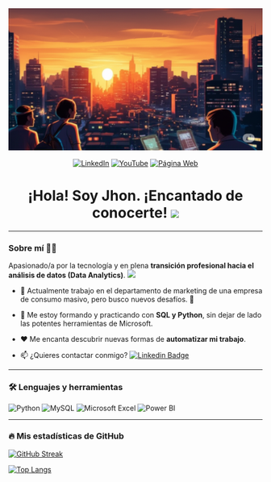 <div id="header" align="center">
  <img src="https://github.com/Kennethguerra3/Kennethguerra3/blob/main/futurista.png" width="800"/>
</div>

<div id="badges" align="center">
  
[![LinkedIn](https://img.shields.io/badge/LinkedIn-0077B5?style=for-the-badge&logo=linkedin&logoColor=white)](https://www.linkedin.com/in/kennethguerras) 
[![YouTube](https://img.shields.io/badge/YouTube-red?style=for-the-badge&logo=youtube&logoColor=white)](https://www.youtube.com/channel/UCgH0Z8WnVYucFhhcDKJTs3g)
[![Página Web](https://img.shields.io/badge/P%C3%A1gina_Web-yellow?style=for-the-badge&logo=medium&logoColor=white)](https://www.warbush.com/)
  
<div id="badges" align="center">
   
<h1>
  ¡Hola! Soy Jhon. ¡Encantado de conocerte! 
  <img src="https://media.giphy.com/media/hvRJCLFzcasrR4ia7z/giphy.gif" width="30px"/>
</h1>

---
 <div id="header" align="left">

### Sobre mí 👩‍💻

Apasionado/a por la tecnología y en plena **transición profesional hacia el análisis de datos (Data Analytics)**. <img src="https://media.giphy.com/media/WUlplcMpOCEmTGBtBW/giphy.gif" width="30"> 
   
* 🔭 Actualmente trabajo en el departamento de marketing de una empresa de consumo masivo, pero busco nuevos desafíos. :muscle:  

* 🌱 Me estoy formando y practicando con **SQL y Python**, sin dejar de lado las potentes herramientas de Microsoft. 

* ❤️ Me encanta descubrir nuevas formas de **automatizar mi trabajo**.

* 📫 ¿Quieres contactar conmigo? [![Linkedin Badge](https://img.shields.io/badge/-Jhon-blue?style=flat&logo=Linkedin&logoColor=white)](https://www.linkedin.com/in/kennethguerras)
   
---
   
 ### 🛠️ Lenguajes y herramientas 

<div id="header" align="left">
    <img src="https://img.shields.io/badge/Python-3776AB?style=for-the-badge&logo=python&logoColor=white" alt="Python"/>
    <img src="https://img.shields.io/badge/MySQL-4479A1?style=for-the-badge&logo=mysql&logoColor=white" alt="MySQL"/>
    <img src="https://img.shields.io/badge/Microsoft_Excel-217346?style=for-the-badge&logo=microsoft-excel&logoColor=white" alt="Microsoft Excel"/>
    <img src="https://img.shields.io/badge/Power_BI-F2C811?style=for-the-badge&logo=power-bi&logoColor=white" alt="Power BI"/>
</div>
  
---

 ### 🔥 Mis estadísticas de GitHub 

[![GitHub Streak](http://github-readme-streak-stats.herokuapp.com?user=Kennethguerra3&theme=dark&background=000000)](https://git.io/streak-stats)

[![Top Langs](https://github-readme-stats.vercel.app/api/top-langs/?username=Kennethguerra3&layout=compact&theme=vision-friendly-dark)](https://github.com/anuraghazra/github.com/anuraghazra/github-readme-stats)
